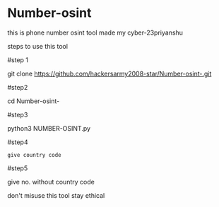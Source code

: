 # Number-osint

this is phone number osint tool made my cyber-23priyanshu

steps to use this tool


#step 1 
   
   
   git clone https://github.com/hackersarmy2008-star/Number-osint-.git

#step2
   
   
   cd Number-osint-

#step3 
   
   
   python3 NUMBER-OSINT.py

#step4
    
    give country code 

#step5
   
   give no. without country code



don't misuse this tool stay ethical
